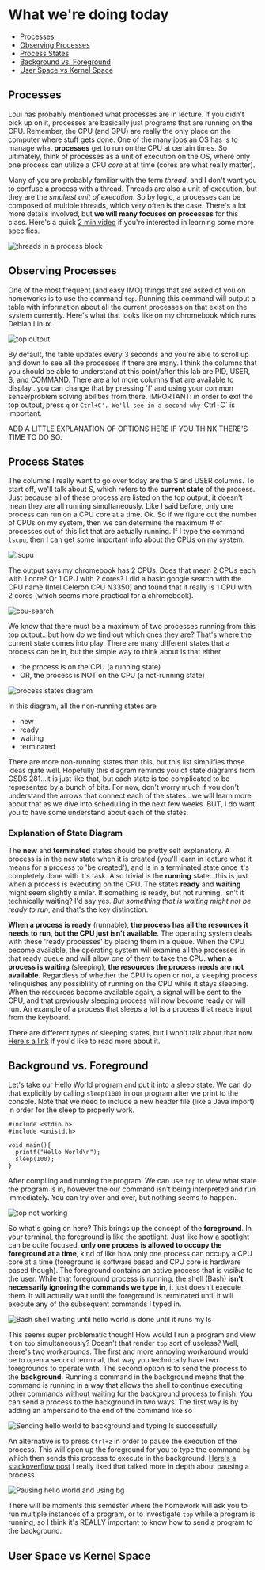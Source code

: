 # What we're doing today
+ [Processes](#process)
+ [Observing Processes](#top)
+ [Process States](#process-states)
+ [Background vs. Foreground](#bgfg)
+ [User Space vs Kernel Space](#spaces)

## Processes <a name = "process"></a>
Loui has probably mentioned what processes are in lecture. If you didn't pick up on it, processes are basically just programs that are running on the CPU. Remember, the CPU (and GPU) are really the only place on 
the computer where stuff gets done. One of the many jobs an OS has is to manage what **processes** get to run on the CPU at certain times. So ultimately, think of processes as a unit of execution on the OS,
where only one process can utilize a CPU *core* at at time (cores are what really matter). 

Many of you are probably familiar with the term *thread*, and I don't want you to confuse a process with a thread. Threads are also a unit of execution, but they are the *smallest unit of execution*. So by logic,
a processes can be composed of multiple threads, which very often is the case. There's a lot more details involved, but **we will many focuses on processes** for this class. Here's a quick 
[2 min video](https://www.youtube.com/watch?v=Dhf-DYO1K78) if you're interested in learning some more specifics.

![threads in a process block](/images/threads_in_process.png)

## Observing Processes
One of the most frequent (and easy IMO) things that are asked of you on homeworks is to use the command `top`. Running this command will output a table with information about all the current processes on that
exist on the system currently. Here's what that looks like on my chromebook which runs Debian Linux.

![top output](/images/top.png)

By default, the table updates every 3 seconds and you're able to scroll up and down to see all the processes if there are many. I think the columns that you should be able to understand at this point/after this lab 
are PID, USER, S, and COMMAND. There are a lot more columns that are available to display...you can change that by pressing 'f' and using your common sense/problem solving abilities from there. IMPORTANT:
in order to exit the top output, press `q` or `Ctrl+C'. We'll see in a second why `Ctrl+C` is important.

ADD A LITTLE EXPLANATION OF OPTIONS HERE IF YOU THINK THERE'S TIME TO DO SO.

## Process States <a name = "process-states"></a>
The columns I really want to go over today are the S and USER columns. To start off, we'll talk about S, which refers to the **current state** of the process. Just because all of these process are listed on the
top output, it doesn't mean they are all running simultaneously. Like I said before, only one process can run on a CPU core at a time. Ok. So if we figure out the number of CPUs on my system, then we can
determine the maximum # of processes out of this list that are actually running. If I type the command `lscpu`, then I can get some important info about the CPUs on my system.

![lscpu](/images/lscpu.png)

The output says my chromebook has 2 CPUs. Does that mean 2 CPUs each with 1 core? Or 1 CPU with 2 cores? I did a basic google search with the CPU name (Intel Celeron CPU N3350) and found that it really is
1 CPU with 2 cores (which seems more practical for a chromebook).

![cpu-search](/images/cpu_google_search.png)

We know that there must be a maximum of two processes running from this top output...but how do we find out which ones they are? That's where the current state comes into play. There are many different states that
a process can be in, but the simple way to think about is that either

+ the process is on the CPU (a running state)
+ OR, the process is NOT on the CPU (a not-running state)

![process states diagram](/images/process_states.png)

In this diagram, all the non-running states are 
- new
- ready
- waiting
- terminated

There are more non-running states than this, but this list simplifies those ideas quite well. Hopefully this diagram reminds you of state diagrams from CSDS 281...it is just like that, but each state is too 
complicated to be represented by a bunch of bits. For now, don't worry much if you don't understand the arrows that connect each of the states...we will learn more about that as we dive into scheduling in
the next few weeks. BUT, I do want you to have some understand about each of the states.

### Explanation of State Diagram
The **new** and **terminated** states should be pretty self explanatory. A process is in the new state when it is created (you'll learn in lecture what it means for a process to 'be created'), and is in a 
terminated state once it's completely done with it's task. Also trivial is the **running** state...this is just when a process is executing on the CPU. The states **ready** and **waiting** might seem slightly 
similar. If something is ready, but not running, isn't it technically waiting? I'd say yes. *But something that is waiting might not be ready to run*, and that's the key distinction. 

**When a process is ready** (runnable), **the process has all the resources it needs to run, but the CPU just isn't available**. The operating system deals with these 'ready processes' by placing them 
in a queue. When the CPU become available, the operating system will examine all the processes in that ready queue and will allow one of them to take the CPU. **when a process is waiting** (sleeping), **the
resources the process needs are not available**. Regardless of whether the CPU is open or not, a sleeping process relinquishes any possiblility of running on the CPU while it stays sleeping. When the resources
become available again, a signal will be sent to the CPU, and that previously sleeping process will now become ready or will run. An example of a process that sleeps a lot is a process that reads input from the
keyboard.

There are different types of sleeping states, but I won't talk about that now. [Here's a link](https://access.redhat.com/sites/default/files/attachments/processstates_20120831.pdf) if you'd like to read more 
about it.

## Background vs. Foreground <a name = "bgfg"></a>
Let's take our Hello World program and put it into a sleep state. We can do that explicitly by calling `sleep(100)` in our program after we print to the console. Note that we need to include a new header file
(like a Java import) in order for the sleep to properly work. 

```
#include <stdio.h>
#include <unistd.h>

void main(){
  printf("Hello World\n");
  sleep(100);
}
```
After compiling and running the program. We can use `top` to view what state the program is in, however the our command isn't being interpreted and run immediately. You can try over and over, but nothing 
seems to happen.

![top not working](/images/foreground.png)

So what's going on here? This brings up the concept of the **foreground**. In your terminal, the foreground is like the spotlight. Just like how a spotlight can be quite focused, **only one process is allowed to
occupy the foreground at a time**, kind of like how only one process can occupy a CPU core at a time (foreground is software based and CPU core is hardware based though). The foreground contains an active process
that is *visible* to the user. While that foreground process is running, the shell (Bash) **isn't necessarily ignoring the commands we type in**, it just doesn't execute them. It will actually wait until the
foreground is terminated until it will execute any of the subsequent commands I typed in. 

![Bash shell waiting until hello world is done until it runs my ls](/images/shell_waiting_foreground.png)

This seems super problematic though! How would I run a program and view it on `top` simultaneously? Doesn't that render `top` sort of useless? Well, there's two workarounds. The first and more annoying workaround
would be to open a second terminal, that way you technically have two foregrounds to operate with. The second option is to send the process to the **background**. Running a command in the background 
means that the command is running in a way that allows the shell to continue executing other commands without waiting for the background process to finish. You can send a process to the background in two ways. 
The first way is by adding an ampersand to the end of the command like so

![Sending hello world to background and typing ls successfully](/images/background-ampersand.png)

An alternative is to press `Ctrl+z` in order to pause the execution of the process. This will open up the foreground for you to type the command `bg` which then sends this process to execute in the background.
[Here's a stackoverflow post](https://stackoverflow.com/questions/19074956/what-happens-when-you-hit-ctrlz-on-a-process) I really liked that talked more in depth about pausing a process.

![Pausing hello world and using bg](/images/background_pause.png)

There will be moments this semester where the homework will ask you to run multiple instances of a program, or to investigate `top` while a program is running, so I think it's REALLY important to know how to 
send a program to the background.

## User Space vs Kernel Space <a name = "spaces"></a>
